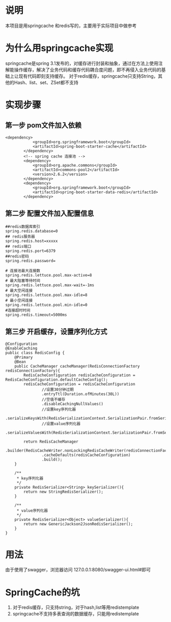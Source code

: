 # 说明
本项目是用springcache 和redis写的，主要用于实际项目中做参考
# 为什么用springcache实现
springcache是spring 3.1发布的，对缓存进行封装和抽象，通过在方法上使用注解能操作缓存，解决了业务代码和缓存代码耦合度问题，即不再侵入业务代码的基础上让现有代码即刻支持缓存。
对于redis缓存，springcache只支持String，其他的Hash、list、set、ZSet都不支持
# 实现步骤
## 第一步 pom文件加入依赖
```
<dependency>
            <groupId>org.springframework.boot</groupId>
            <artifactId>spring-boot-starter-cache</artifactId>
        </dependency>
        <!-- spring cache 连接池 -->
        <dependency>
            <groupId>org.apache.commons</groupId>
            <artifactId>commons-pool2</artifactId>
            <version>2.6.2</version>
        </dependency>
        <dependency>
            <groupId>org.springframework.boot</groupId>
            <artifactId>spring-boot-starter-data-redis</artifactId>
        </dependency>
```
## 第二步 配置文件加入配置信息
```
##redis数据库索引
spring.redis.database=0
## redis服务器
spring.redis.host=xxxxx
## redis端口
spring.redis.port=6379
##redis密码
spring.redis.password=

# 连接池最大连接数
spring.redis.lettuce.pool.max-active=8
# 最大阻塞等待时间
spring.redis.lettuce.pool.max-wait=-1ms
# 最大空闲连接
spring.redis.lettuce.pool.max-idle=8
# 最小空闲连接
spring.redis.lettuce.pool.min-idle=0
#连接超时时间
spring.redis.timeout=5000ms
```
## 第三步 开启缓存，设置序列化方式
```
@Configuration
@EnableCaching
public class RedisConfig {
    @Primary
    @Bean
    public CacheManager cacheManager(RedisConnectionFactory redisConnectionFactory){
        RedisCacheConfiguration redisCacheConfiguration = RedisCacheConfiguration.defaultCacheConfig();
        redisCacheConfiguration = redisCacheConfiguration
                //设置30分钟过期
                .entryTtl(Duration.ofMinutes(30L))
                //空值不缓存
                .disableCachingNullValues()
                //设置key序列化器
                .serializeKeysWith(RedisSerializationContext.SerializationPair.fromSerializer(keySerializer()))
                //设置value序列化器
                .serializeValuesWith(RedisSerializationContext.SerializationPair.fromSerializer(valueSerializer()));

        return RedisCacheManager
                .builder(RedisCacheWriter.nonLockingRedisCacheWriter(redisConnectionFactory))
                .cacheDefaults(redisCacheConfiguration)
                .build();
    }

    /**
     * key序列化器
     */
    private RedisSerializer<String> keySerializer(){
        return new StringRedisSerializer();
    }

    /**
     * value序列化器
     */
    private RedisSerializer<Object> valueSerializer(){
        return new GenericJackson2JsonRedisSerializer();
    }
}
```
# 用法
由于使用了swagger，浏览器访问 127.0.0.1:8080/swagger-ui.html#即可
# SpringCache的坑
1. 对于redis缓存，只支持string，对于hash,list等用redistemplate
2. springcache不支持多表查询的数据缓存，只能用redistemplate
